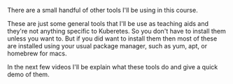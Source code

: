 There are a small handful of other tools I'll be using in this course.


These are just some general tools that I'll be use as teaching aids and they're not anything specific to Kuberetes. So you don't have to install them unless you want to. But if you did want to install them then most of these are installed using your usual package manager, such as yum, apt, or homebrew for macs.

In the next few videos I'll be explain what these tools do and give a quick demo of them.